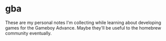 gba
===

These are my personal notes I'm collecting while learning about developing games for the Gameboy
Advance.  Maybe they'll be useful to the homebrew community eventually.
